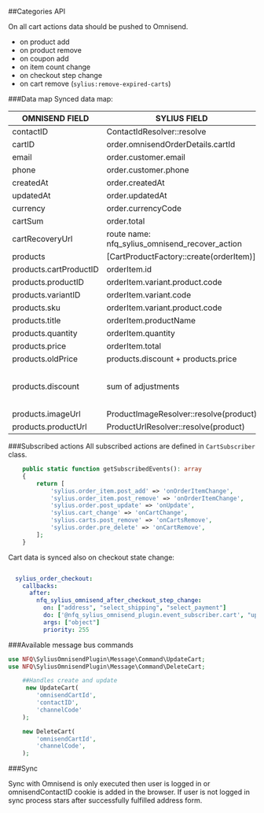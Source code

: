 ##Categories API

On all cart actions data should be pushed to Omnisend.
- on product add
- on product remove
- on coupon add
- on item count change
- on checkout step change
- on cart remove (`sylius:remove-expired-carts`) 

###Data map
Synced data map:

| OMNISEND FIELD | SYLIUS FIELD  | Description |
|---|---|---|
| contactID | ContactIdResolver::resolve  ||
| cartID      | order.omnisendOrderDetails.cartId  | _Automaticlly generated on cart create action_ |
| email  | order.customer.email  ||
| phone  | order.customer.phone  ||
| createdAt  | order.createdAt  ||
| updatedAt  | order.updatedAt  ||
| currency  | order.currencyCode  ||
| cartSum  | order.total  ||
| cartRecoveryUrl  | route name: nfq_sylius_omnisend_recover_action  | _Generated url with cartID_|
| products  | [CartProductFactory::create(orderItem)]  ||
| products.cartProductID  | orderItem.id  ||
| products.productID  | orderItem.variant.product.code  ||
| products.variantID  | orderItem.variant.code  ||
| products.sku  |orderItem.variant.product.code  ||
| products.title  | orderItem.productName ||
| products.quantity  | orderItem.quantity  ||
| products.price  | orderItem.total  ||
| products.oldPrice  | products.discount + products.price  ||
| products.discount  | sum of adjustments  | _all orderItem discount addjustment AdjustmentInterface::ORDER_UNIT_PROMOTION_ADJUSTMENT AdjustmentInterface::ORDER_ITEM_PROMOTION_ADJUSTMENT AdjustmentInterface::ORDER_PROMOTION_ADJUSTMENT _|
| products.imageUrl  | ProductImageResolver::resolve(product)  ||
| products.productUrl  | ProductUrlResolver::resolve(product)  ||


###Subscribed actions
All subscribed actions are defined in `CartSubscriber` class.

```php
    public static function getSubscribedEvents(): array
    {
        return [
            'sylius.order_item.post_add' => 'onOrderItemChange',
            'sylius.order_item.post_remove' => 'onOrderItemChange',
            'sylius.order.post_update' => 'onUpdate',
            'sylius.cart_change' => 'onCartChange',
            'sylius.carts.post_remove' => 'onCartsRemove',
            'sylius.order.pre_delete' => 'onCartRemove',
        ];
    }
```

Cart data is synced also on checkout state change:

```yaml

  sylius_order_checkout:
    callbacks:
      after:
        nfq_sylius_omnisend_after_checkout_step_change:
          on: ["address", "select_shipping", "select_payment"]
          do: ['@nfq_sylius_omnisend_plugin.event_subscriber.cart', "updateOrder"]
          args: ["object"]
          priority: 255
```

###Available message bus commands

```php
use NFQ\SyliusOmnisendPlugin\Message\Command\UpdateCart;
use NFQ\SyliusOmnisendPlugin\Message\Command\DeleteCart;

    ##Handles create and update
     new UpdateCart(
        'omnisendCartId',
        'contactID',
        'channelCode'
    );

    new DeleteCart(
        'omnisendCartId',
        'channelCode',
    );
```

###Sync

Sync with Omnisend is only executed then user is logged in or omnisendContactID cookie is added in the browser.
If user is not logged in sync process stars after successfully fulfilled address form.
